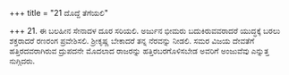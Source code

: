 +++
title = "21 ದೊದ್ದೆ ತೆಗೆಯಲಿ"

+++
21. ಈ ಬಲಹೀನ ಸೇನಾದಳ ದೂರ ಸರಿಯಲಿ. ಅರ್ಜುನ ಭೀಮರು ಬದುಕಿರುವವರಾದರೆ ಯುದ್ಧಕ್ಕೆ ಬರಲು ಶಕ್ತರಾದರೆ ರಣರಂಗ ಪ್ರವೇಶಿಸಲಿ. ಶ್ರೀಕೃಷ್ಣ ಬೇಕಾದರೆ ತನ್ನ ನೆರವನ್ನು ನೀಡಲಿ. ಸಮರ ವಿಜಯ ದೇವತೆಗೆ ಹತ್ತಿರದವರಾಗಿರುವ ದ್ರುಪದನೇ ಮೊದಲಾದ ರಾಜರನ್ನು ಹತ್ತಿರಬರಗೊಳಿಸಬೇಡ ಅವರಿಗೆ ಅಂಜುವೆವು ಎನ್ನುತ್ತ ನುಗ್ಗಿದರು.